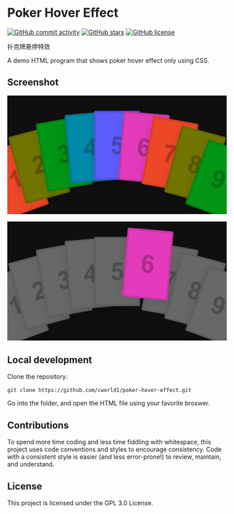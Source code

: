 # Poker Hover Effect

[![GitHub commit activity](https://img.shields.io/github/commit-activity/t/cworld1/poker-hover-effect?label=commits&style=flat-square)](https://github.com/cworld1/poker-hover-effect/commits)
[![GitHub stars](https://img.shields.io/github/stars/cworld1/poker-hover-effect?style=flat-square)](https://github.com/cworld1/poker-hover-effect/stargazers)
[![GitHub license](https://img.shields.io/github/license/cworld1/poker-hover-effect?style=flat-square)](https://github.com/cworld1/poker-hover-effect/blob/main/LICENSE)

扑克牌悬停特效

A demo HTML program that shows poker hover effect only using CSS.

## Screenshot

![screenshot](./src/PixPin_2024-06-01_22-46-23.png)

![screenshot](./src/PixPin_2024-06-01_22-46-32.png)

## Local development

Clone the repository:

```shell
git clone https://github.com/cworld1/poker-hover-effect.git
```

Go into the folder, and open the HTML file using your favorite broswer.

## Contributions

To spend more time coding and less time fiddling with whitespace, this project uses code conventions and styles to encourage consistency. Code with a consistent style is easier (and less error-prone!) to review, maintain, and understand.

## License

This project is licensed under the GPL 3.0 License.
